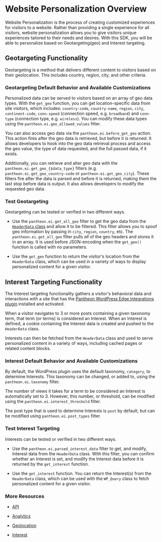 # Website Personalization Overview

Website Personalization is the process of creating customized experiences for visitors to a website. Rather than providing a single experience for all visitors, website personalization allows you to give visitors unique experiences tailored to their needs and desires. With this SDK, you will be able to personalize based on Geotargeting(geo) and Interest targeting.

## Geotargeting Functionality

Geotargeting is a method that delivers different content to visitors based on their geolocation. This includes country, region, city, and other criteria.

### Geotargeting Default Behavior and Available Customizations

Personalized data can be served to visitors based on an array of geo data types. With the `get_geo` function, you can get location-specific data from site visitors, which includes: `country-code`, `country-name`, `region`, `city`, `continent-code`, `conn-speed`  (connection speed, e.g. `broadband`) and `conn-type` (connection type, e.g. `wireless`). You can modify these data types using the `pantheon.ei.geo_allowed_values` filter. 

You can also access geo data via the `pantheon.ei.before_get_geo` action. This action fires after the geo data is retrieved, but before it is returned. It allows developers to hook into the geo data retrieval process and access the geo value, the type of data requested, and the full passed data, if it exists.

Additionally, you can retrieve and alter geo data with the `pantheon.ei.get_geo_{$data_type}` filters (e.g. `pantheon.ei.get_geo_country-code` or `pantheon.ei.get_geo_city`). These filters fire after the data is parsed and before it is returned, making them the last stop before data is output. It also allows developers to modify the requested geo data.

### Test Geotargeting

Geotargeting can be tested or verified in two different ways.

- Use the `pantheon.ei.get_all_geo` filter to get the geo data from the [`HeaderData` class](https://github.com/pantheon-systems/pantheon-edge-integrations/) and allow it to be filtered. This filter allows you to spoof geo information by passing in `city`, `region`, `country`, etc. The `pantheon.ei.get_all_geo` filter pulls _all_ of the geo headers and stores it in an array. It is used before JSON-encoding when the `get_geo()` function is called with no parameters.

- Use the `get_geo` function to return the visitor's location from the `HeaderData` class, which can be used in a variety of ways to display personalized content for a given visitor.

## Interest Targeting Functionality

The Interest targeting functionality gathers a visitor's behavioral data and interactions with a site that has the [Pantheon WordPress Edge Integrations plugin](https://github.com/pantheon-systems/pantheon-wordpress-edge-integrations/) installed and activated.

When a visitor navigates to 3 or more posts containing a given taxonomy term, that term (or terms) is considered an Interest. When an Interest is defined, a cookie containing the Interest data is created and pushed to the `HeaderData` class.

Interests can then be fetched from the `HeaderData` class and used to serve personalized content in a variety of ways, including cached pages or related content blocks.

### Interest Default Behavior and Available Customizations

By default, the WordPress plugin uses the default taxonomy, `category`, to determine Interests. This taxonomy can be changed, or added to, using the `pantheon.ei.taxonomy` filter.

The number of views it takes for a term to be considered an Interest is automatically set to 3. However, this number, or threshold, can be modified using the `pantheon.ei.interest_threshold` filter.

The post type that is used to determine Interests is `post` by default, but can be modified using `pantheon.ei.post_types` filter.

### Test Interest Targeting

Interests can be tested or verified in two different ways.

- Use the `pantheon.ei.parsed_interest_data` filter to get, and modify, Interest data from the `HeaderData` class. With this filter, you can confirm whether an Interest is set, and modify the Interest data before it is returned by the `get_interest` function.

- Use the `get_interest` function. You can return the Interest(s) from the `HeaderData` class, which can be used with the `WP_Query` class to fetch personalized content for a given visitor.

### More Resources

- [API](https://github.com/pantheon-systems/edge-integrations-wordpress-sdk/blob/master/docs/api.md)

- [Analytics](https://github.com/pantheon-systems/edge-integrations-wordpress-sdk/blob/main/docs/analytics.md)

- [Geolocation](https://github.com/pantheon-systems/edge-integrations-wordpress-sdk/blob/main/docs/geo.md)

- [Interest](https://github.com/pantheon-systems/edge-integrations-wordpress-sdk/blob/main/docs/interest.md)